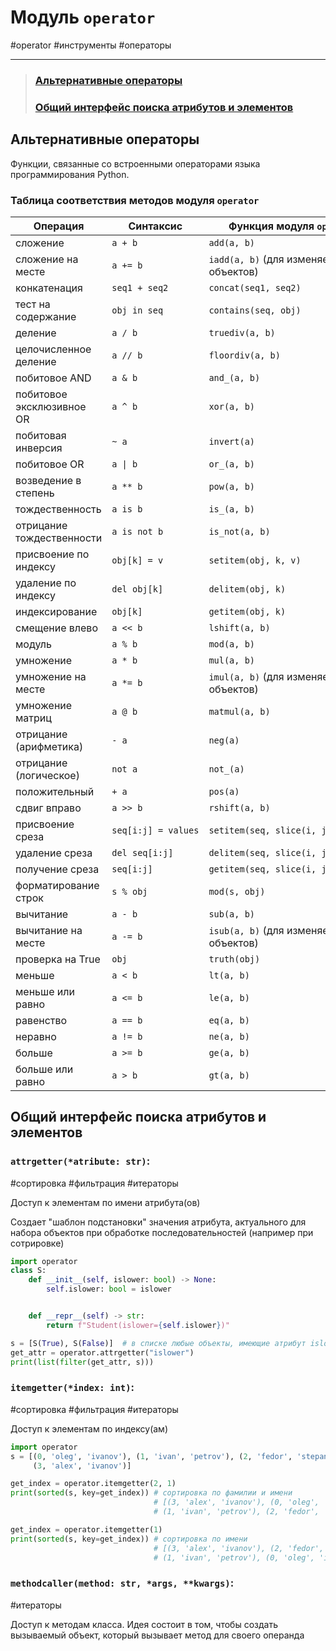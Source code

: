 # Модуль `operator`
#operator #инструменты #операторы 
***

>### [Альтернативные операторы](#Альтернативные%20операторы)
>### [Общий интерфейс поиска атрибутов и элементов](#Общий%20интерфейс%20поиска%20атрибутов%20и%20элементов)


## Альтернативные операторы

Функции, связанные со встроенными операторами языка программирования Python.

### Таблица соответствия методов модуля `operator`

|Операция|Синтаксис|Функция модуля `operator`|
|--------|---------|-------|
|сложение|`a + b`|`add(a, b)`|
|сложение на месте|`a += b`|`iadd(a, b)` (для изменяемых объектов)|
|конкатенация|`seq1 + seq2`|`concat(seq1, seq2)`|
|тест на содержание|`obj in seq`|`contains(seq, obj)`|
|деление|`a / b`|`truediv(a, b)`|
|целочисленное деление|`a // b`|`floordiv(a, b)`|
|побитовое AND|`a & b`|`and_(a, b)`|
|побитовое эксклюзивное OR|`a ^ b`|`xor(a, b)`|
|побитовая инверсия|`~ a`|`invert(a)`|
|побитовое OR|`a \| b`|`or_(a, b)`|
|возведение в степень|`a ** b`|`pow(a, b)`|
|тождественность|`a is b`|`is_(a, b)`|
|отрицание тождественности|`a is not b`|`is_not(a, b)`|
|присвоение по индексу|`obj[k] = v`|`setitem(obj, k, v)`|
|удаление по индексу|`del obj[k]`|`delitem(obj, k)`|
|индексирование|`obj[k]`|`getitem(obj, k)`|
|смещение влево|`a << b`|`lshift(a, b)`|
|модуль|`a % b`|`mod(a, b)`|
|умножение|`a * b`|`mul(a, b)`|
|умножение на месте|`a *= b`|`imul(a, b)` (для изменяемых объектов)|
|умножение матриц|`a @ b`|`matmul(a, b)`|
|отрицание (арифметика)|`- a`|`neg(a)`|
|отрицание (логическое)|`not a`|`not_(a)`|
|положительный|`+ a`|`pos(a)`|
|сдвиг вправо|`a >> b`|`rshift(a, b)`|
|присвоение среза|`seq[i:j] = values`|`setitem(seq, slice(i, j), values)`|
|удаление среза|`del seq[i:j]`|`delitem(seq, slice(i, j))`|
|получение среза|`seq[i:j]`|`getitem(seq, slice(i, j))`|
|форматирование строк|`s % obj`|`mod(s, obj)`|
|вычитание|`a - b`|`sub(a, b)`|
|вычитание на месте|`a -= b`|`isub(a, b)` (для изменяемых объектов)|
|проверка на True|`obj`|`truth(obj)`|
|меньше|`a < b`|`lt(a, b)`|
|меньше или равно|`a <= b`|`le(a, b)`|
|равенство|`a == b`|`eq(a, b)`|
|неравно|`a != b`|`ne(a, b)`|
|больше|`a >= b`|`ge(a, b)`|
|больше или равно|`a > b`|`gt(a, b)`|

## Общий интерфейс поиска атрибутов и элементов

### `attrgetter(*atribute: str)`:
#сортировка #фильтрация #итераторы 

Доступ к элементам по имени атрибута(ов)

Создает "шаблон подстановки" значения атрибута, актуального для набора объектов при обработке последовательностей (например при сотрировке)
```python
import operator
class S:
    def __init__(self, islower: bool) -> None:
        self.islower: bool = islower


    def __repr__(self) -> str:
        return f"Student(islower={self.islower})"

s = [S(True), S(False)]  # в списке любые объекты, имеющие атрибут islower
get_attr = operator.attrgetter("islower")
print(list(filter(get_attr, s)))
```


### `itemgetter(*index: int)`:
#сортировка #фильтрация #итераторы 

Доступ к элементам по индексу(ам)
```python
import operator
s = [(0, 'oleg', 'ivanov'), (1, 'ivan', 'petrov'), (2, 'fedor', 'stepanov'), 
	 (3, 'alex', 'ivanov')]

get_index = operator.itemgetter(2, 1)
print(sorted(s, key=get_index)) # сортировка по фамилии и имени
								# [(3, 'alex', 'ivanov'), (0, 'oleg', 'ivanov'),
								# (1, 'ivan', 'petrov'), (2, 'fedor', 'stepanov')]

get_index = operator.itemgetter(1)
print(sorted(s, key=get_index)) # сортировка по имени
                                # [(3, 'alex', 'ivanov'), (2, 'fedor', 'stepanov'),
                                # (1, 'ivan', 'petrov'), (0, 'oleg', 'ivanov')]
```


### `methodcaller(method: str, *args, **kwargs)`:
#итераторы

Доступ к методам класса. Идея состоит в том, чтобы создать вызываемый объект, который вызывает метод для своего операнда
